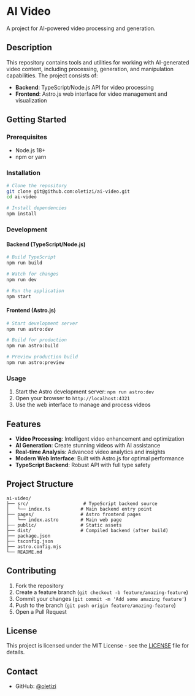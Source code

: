 # AI Video

A project for AI-powered video processing and generation.

## Description

This repository contains tools and utilities for working with AI-generated video content, including processing, generation, and manipulation capabilities. The project consists of:

- **Backend**: TypeScript/Node.js API for video processing
- **Frontend**: Astro.js web interface for video management and visualization

## Getting Started

### Prerequisites

- Node.js 18+
- npm or yarn

### Installation

```bash
# Clone the repository
git clone git@github.com:oletizi/ai-video.git
cd ai-video

# Install dependencies
npm install
```

### Development

#### Backend (TypeScript/Node.js)
```bash
# Build TypeScript
npm run build

# Watch for changes
npm run dev

# Run the application
npm start
```

#### Frontend (Astro.js)
```bash
# Start development server
npm run astro:dev

# Build for production
npm run astro:build

# Preview production build
npm run astro:preview
```

### Usage

1. Start the Astro development server: `npm run astro:dev`
2. Open your browser to `http://localhost:4321`
3. Use the web interface to manage and process videos

## Features

- **Video Processing**: Intelligent video enhancement and optimization
- **AI Generation**: Create stunning videos with AI assistance
- **Real-time Analysis**: Advanced video analytics and insights
- **Modern Web Interface**: Built with Astro.js for optimal performance
- **TypeScript Backend**: Robust API with full type safety

## Project Structure

```
ai-video/
├── src/                    # TypeScript backend source
│   └── index.ts           # Main backend entry point
├── pages/                 # Astro frontend pages
│   └── index.astro        # Main web page
├── public/                # Static assets
├── dist/                  # Compiled backend (after build)
├── package.json
├── tsconfig.json
├── astro.config.mjs
└── README.md
```

## Contributing

1. Fork the repository
2. Create a feature branch (`git checkout -b feature/amazing-feature`)
3. Commit your changes (`git commit -m 'Add some amazing feature'`)
4. Push to the branch (`git push origin feature/amazing-feature`)
5. Open a Pull Request

## License

This project is licensed under the MIT License - see the [LICENSE](LICENSE) file for details.

## Contact

- GitHub: [@oletizi](https://github.com/oletizi) 